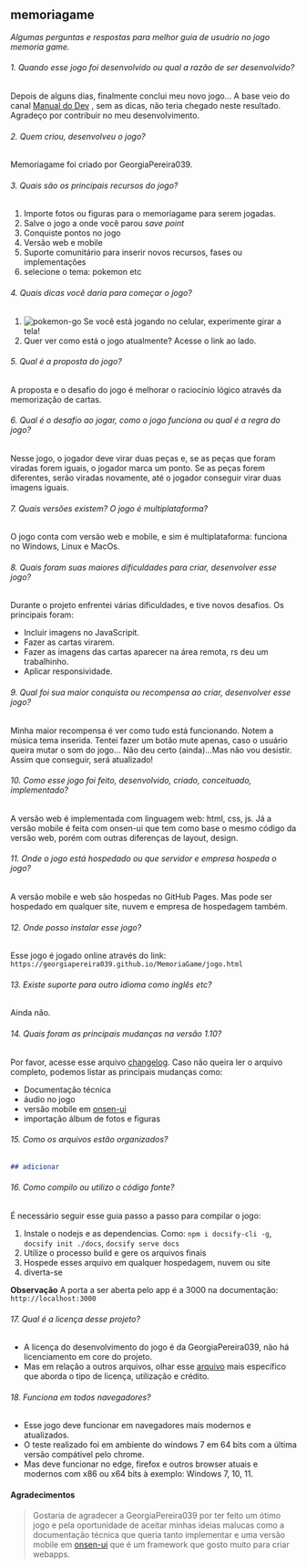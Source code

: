 
## memoriagame
*Algumas perguntas e respostas para melhor guia de usuário no jogo memoria game.*

###### 1. Quando esse jogo foi desenvolvido ou qual a razão de ser desenvolvido?
Depois de alguns dias, finalmente conclui meu novo jogo... A base veio do canal [Manual do Dev](https://www.youtube.com/watch?v=tcbMmm77WOU) , sem as dicas, não teria chegado neste resultado. Agradeço por contribuir no meu desenvolvimento.

###### 2. Quem criou, desenvolveu o jogo?
Memoriagame foi criado por GeorgiaPereira039.

###### 3. Quais são os principais recursos do jogo?
1. Importe fotos ou figuras para o memoriagame para serem jogadas.
2. Salve o jogo a onde você parou *save point*
3. Conquiste pontos no jogo
4. Versão web e mobile
5. Suporte comunitário para inserir novos recursos, fases ou implementações
6. selecione o tema: pokemon etc

###### 4. Quais dicas você daria para começar o jogo?
1. ![pokemon-go](https://user-images.githubusercontent.com/104602308/188932301-7e63be08-7132-4679-b04d-6975cad42e29.png) Se você está jogando no celular, experimente girar a tela! 
2. Quer ver como está o jogo atualmente? Acesse o link ao lado.

###### 5. Qual é a proposta do jogo?
A proposta e o desafio do jogo é melhorar o raciocínio lógico através da memorização de cartas. 

###### 6. Qual é o desafio ao jogar, como o jogo funciona ou qual é a regra do jogo?
Nesse jogo, o jogador deve virar duas peças e, se as peças que foram viradas forem iguais, o jogador marca um ponto. Se as peças forem diferentes, serão viradas novamente, até o jogador conseguir virar duas imagens iguais.

###### 7. Quais versões existem? O jogo é multiplataforma?
O jogo conta com versão web e mobile, e sim é multiplataforma: funciona no Windows, Linux e MacOs. 

###### 8. Quais foram suas maiores dificuldades para criar, desenvolver esse jogo?
Durante o projeto enfrentei várias dificuldades, e tive novos desafios. Os principais foram: 
- Incluir imagens no JavaScripit.
- Fazer as cartas virarem.
- Fazer as imagens das cartas aparecer na área remota, rs deu um trabalhinho.
- Aplicar responsividade.

###### 9. Qual foi sua maior conquista ou recompensa ao criar, desenvolver esse jogo?
Minha maior recompensa é ver como tudo está funcionando. Notem a música tema inserida. Tentei fazer um botão mute apenas, caso o usuário queira mutar o som do jogo... Não deu certo (ainda)...Mas não vou desistir. Assim que conseguir, será atualizado!

###### 10. Como esse jogo foi feito, desenvolvido, criado, conceituado, implementado?
A versão web é implementada com linguagem web: html, css, js. Já a versão mobile é feita com onsen-ui que tem como base o mesmo código da versão web, porém com outras diferenças de layout, design.

###### 11. Onde o jogo está hospedado ou que servidor e empresa hospeda o jogo?
A versão mobile e web são hospedas no GitHub Pages. Mas pode ser hospedado em qualquer site, nuvem e empresa de hospedagem também.

###### 12. Onde posso instalar esse jogo?
Esse jogo é jogado online através do link: `https://georgiapereira039.github.io/MemoriaGame/jogo.html`

###### 13. Existe suporte para outro idioma como inglês etc?
Ainda não.

###### 14. Quais foram as principais mudanças na versão 1.10?
Por favor, acesse esse arquivo [changelog](#/changelog/README.md). Caso não queira ler o arquivo completo, podemos listar as principais mudanças como:
- Documentação técnica
- áudio no jogo
- versão mobile em [onsen-ui](https://onsen.io/)
- importação álbum de fotos e figuras

###### 15. Como os arquivos estão organizados?
```markdown
## adicionar
```

###### 16. Como compilo ou utilizo o código fonte?
É necessário seguir esse guia passo a passo para compilar o jogo:
1. Instale o nodejs e as dependencias. Como: ``npm i docsify-cli -g``, ``docsify init ./docs``, ``docsify serve docs``
2. Utilize o processo build e gere os arquivos finais
3. Hospede esses arquivo em qualquer hospedagem, nuvem ou site
4. diverta-se

**Observação**
A porta a ser aberta pelo app é a 3000 na documentação: `http://localhost:3000`

###### 17. Qual é a licença desse projeto?
- A licença do desenvolvimento do jogo é da GeorgiaPereira039, não há licenciamento em core do projeto. 
- Mas em relação a outros arquivos, olhar esse [arquivo](/license/) mais específico que aborda o tipo de licença, utilização e crédito.

###### 18. Funciona em todos navegadores?
- Esse jogo deve funcionar em navegadores mais modernos e atualizados. 
- O teste realizado foi em ambiente do windows 7 em 64 bits com a última versão compátivel pelo chrome. 
- Mas deve funcionar no edge, firefox e outros browser atuais e modernos com x86 ou x64 bits à exemplo: Windows 7, 10, 11.

#### Agradecimentos
> Gostaria de agradecer a GeorgiaPereira039 por ter feito um ótimo jogo e pela oportunidade de aceitar minhas ideias malucas como a documentação técnica que queria tanto implementar e uma versão mobile em [onsen-ui](https://onsen.io/v2/guide/frameworks.html) que é um framework que gosto muito para criar webapps.
